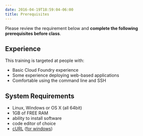 ```yaml
---
date: 2016-04-19T18:59:04-06:00
title: Prerequisites
---
```


Please review the requirement below and **complete the following prerequisites before class**.  

## Experience

This training is targeted at people with:

* Basic Cloud Foundry experience  
* Some experience deploying web-based applications
* Comfortable using the command line and SSH


## System Requirements

* Linux, Windows or OS X (all 64bit)
* 1GB of FREE RAM
* ability to install software
* code editor of choice
* <a href="https://curl.haxx.se" target="_blank">cURL</a> (<a href="https://curl.haxx.se/download.html#Win64" target="_blank">for windows</a>)
